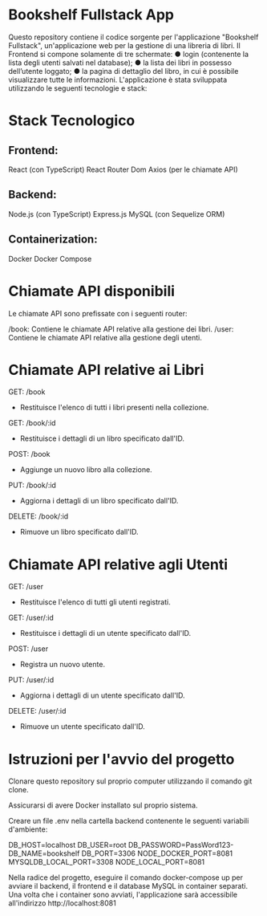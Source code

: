 # Bookshelf Fullstack App
Questo repository contiene il codice sorgente per l'applicazione "Bookshelf Fullstack", un'applicazione web per la gestione di una libreria di libri.
Il Frontend si compone solamente di tre schermate:
● login (contenente la lista degli utenti salvati nel database);
● la lista dei libri in possesso dell’utente loggato;
● la pagina di dettaglio del libro, in cui è possibile visualizzare tutte le informazioni. 
L'applicazione è stata sviluppata utilizzando le seguenti tecnologie e stack:

# Stack Tecnologico
## Frontend:
React (con TypeScript)
React Router Dom
Axios (per le chiamate API)

## Backend:
Node.js (con TypeScript)
Express.js
MySQL (con Sequelize ORM)

## Containerization:
Docker
Docker Compose

# Chiamate API disponibili
Le chiamate API sono prefissate con i seguenti router:

/book: Contiene le chiamate API relative alla gestione dei libri.
/user: Contiene le chiamate API relative alla gestione degli utenti.

# Chiamate API relative ai Libri
GET: /book 
- Restituisce l'elenco di tutti i libri presenti nella collezione.

GET: /book/:id 
- Restituisce i dettagli di un libro specificato dall'ID.

POST: /book 
- Aggiunge un nuovo libro alla collezione.

PUT: /book/:id 
- Aggiorna i dettagli di un libro specificato dall'ID.

DELETE: /book/:id 
- Rimuove un libro specificato dall'ID.

# Chiamate API relative agli Utenti
GET: /user 
- Restituisce l'elenco di tutti gli utenti registrati.

GET: /user/:id 
- Restituisce i dettagli di un utente specificato dall'ID.

POST: /user 
- Registra un nuovo utente.

PUT: /user/:id 
- Aggiorna i dettagli di un utente specificato dall'ID.

DELETE: /user/:id 
- Rimuove un utente specificato dall'ID.

# Istruzioni per l'avvio del progetto
Clonare questo repository sul proprio computer utilizzando il comando git clone.

Assicurarsi di avere Docker installato sul proprio sistema.

Creare un file .env nella cartella backend contenente le seguenti variabili d'ambiente:

DB_HOST=localhost
DB_USER=root
DB_PASSWORD=PassWord123-
DB_NAME=bookshelf
DB_PORT=3306
NODE_DOCKER_PORT=8081
MYSQLDB_LOCAL_PORT=3308
NODE_LOCAL_PORT=8081

Nella radice del progetto, eseguire il comando docker-compose up per avviare il backend, il frontend e il database MySQL in container separati.
Una volta che i container sono avviati, l'applicazione sarà accessibile all'indirizzo http://localhost:8081
